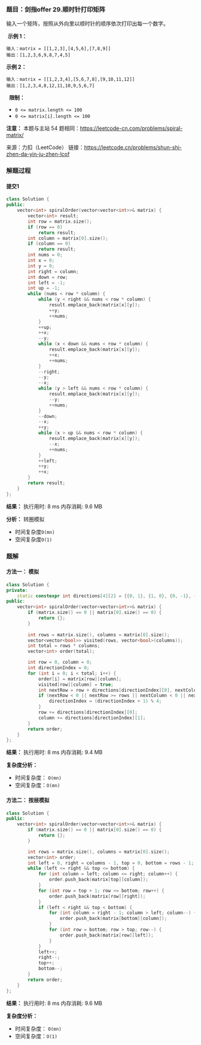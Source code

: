 ### 题目：剑指offer 29.顺时针打印矩阵
输入一个矩阵，按照从外向里以顺时针的顺序依次打印出每一个数字。

 **示例 1：**
```
输入：matrix = [[1,2,3],[4,5,6],[7,8,9]]
输出：[1,2,3,6,9,8,7,4,5]
```
**示例 2：**
```
输入：matrix = [[1,2,3,4],[5,6,7,8],[9,10,11,12]]
输出：[1,2,3,4,8,12,11,10,9,5,6,7]
```
 
**限制：**
- `0 <= matrix.length <= 100`
- `0 <= matrix[i].length <= 100`

**注意：** 本题与主站 54 题相同：https://leetcode-cn.com/problems/spiral-matrix/

来源：力扣（LeetCode）
链接：https://leetcode.cn/problems/shun-shi-zhen-da-yin-ju-zhen-lcof


### 解题过程
#### 提交1
```C++
class Solution {
public:
    vector<int> spiralOrder(vector<vector<int>>& matrix) {
        vector<int> result;
        int row = matrix.size();
        if (row == 0)
            return result;
        int column = matrix[0].size();
        if (column == 0)
            return result;
        int nums = 0;
        int x = 0;
        int y = 0;
        int right = column;
        int down = row;
        int left = -1;
        int up = -1;
        while (nums < row * column) {
            while (y < right && nums < row * column) {
                result.emplace_back(matrix[x][y]);
                ++y;
                ++nums;
            }
            ++up;
            ++x;
            --y;
            while (x < down && nums < row * column) {
                result.emplace_back(matrix[x][y]);
                ++x;
                ++nums;
            }
            --right;
            --y;
            --x;
            while (y > left && nums < row * column) {
                result.emplace_back(matrix[x][y]);
                --y;
                ++nums;
            }
            --down;
            --x;
            ++y;
            while (x > up && nums < row * column) {
                result.emplace_back(matrix[x][y]);
                --x;
                ++nums;
            }
            ++left;
            ++y;
            ++x;
        }
        return result;
    }
};
```
**结果：** 执行用时: 8 ms         内存消耗: 9.6 MB

**分析：**
转圈模拟
- 时间复杂度`O(mn)`
- 空间复杂度`O(1)`

### 题解
#### 方法一： 模拟
```C++
class Solution {
private:
    static constexpr int directions[4][2] = {{0, 1}, {1, 0}, {0, -1}, {-1, 0}};
public:
    vector<int> spiralOrder(vector<vector<int>>& matrix) {
        if (matrix.size() == 0 || matrix[0].size() == 0) {
            return {};
        }
        
        int rows = matrix.size(), columns = matrix[0].size();
        vector<vector<bool>> visited(rows, vector<bool>(columns));
        int total = rows * columns;
        vector<int> order(total);

        int row = 0, column = 0;
        int directionIndex = 0;
        for (int i = 0; i < total; i++) {
            order[i] = matrix[row][column];
            visited[row][column] = true;
            int nextRow = row + directions[directionIndex][0], nextColumn = column + directions[directionIndex][1];
            if (nextRow < 0 || nextRow >= rows || nextColumn < 0 || nextColumn >= columns || visited[nextRow][nextColumn]) {
                directionIndex = (directionIndex + 1) % 4;
            }
            row += directions[directionIndex][0];
            column += directions[directionIndex][1];
        }
        return order;
    }
};

```
**结果：** 执行用时: 8 ms            内存消耗: 9.4 MB

**复杂度分析：**
- 时间复杂度： `O(mn)`
- 空间复杂度：`O(mn)`

#### 方法二： 按层模拟
```C++
class Solution {
public:
    vector<int> spiralOrder(vector<vector<int>>& matrix) {
        if (matrix.size() == 0 || matrix[0].size() == 0) {
            return {};
        }

        int rows = matrix.size(), columns = matrix[0].size();
        vector<int> order;
        int left = 0, right = columns - 1, top = 0, bottom = rows - 1;
        while (left <= right && top <= bottom) {
            for (int column = left; column <= right; column++) {
                order.push_back(matrix[top][column]);
            }
            for (int row = top + 1; row <= bottom; row++) {
                order.push_back(matrix[row][right]);
            }
            if (left < right && top < bottom) {
                for (int column = right - 1; column > left; column--) {
                    order.push_back(matrix[bottom][column]);
                }
                for (int row = bottom; row > top; row--) {
                    order.push_back(matrix[row][left]);
                }
            }
            left++;
            right--;
            top++;
            bottom--;
        }
        return order;
    }
};
```
**结果：** 执行用时: 8 ms            内存消耗: 9.6 MB

**复杂度分析：**
- 时间复杂度： `O(mn)`
- 空间复杂度：`O(1)`
